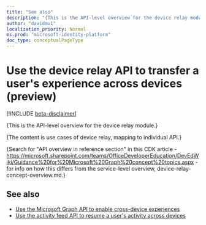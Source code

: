 ```yaml
---
title: "See also"
description: "{This is the API-level overview for the device relay module.}"
author: "davidmu1"
localization_priority: Normal
ms.prod: "microsoft-identity-platform"
doc_type: conceptualPageType
---
```


# Use the device relay API to transfer a user's experience across devices (preview)

[!INCLUDE [beta-disclaimer](../../includes/beta-disclaimer.md)]

{This is the API-level overview for the device relay module.}

{The content is use cases of device relay, mapping to individual API.}

{Search for "API overview in reference section" in this CDK article - https://microsoft.sharepoint.com/teams/OfficeDeveloperEducation/DevEdWiki/Guidance%20for%20Microsoft%20Graph%20concept%20topics.aspx - for info on how this differs from the service-level overview, device-relay-concept-overview.md.}

## See also

- [Use the Microsoft Graph API to enable cross-device experiences](cross-device-reference-overview.md)
- [Use the activity feed API to resume a user's activity across devices](activity-feed-api-overview.md)
